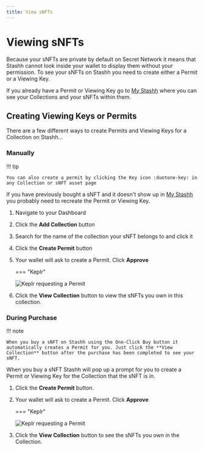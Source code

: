 ```yaml
---
title: View sNFTs
---
```


# Viewing sNFTs

Because your sNFTs are private by default on Secret Network it means that Stashh cannot look inside your wallet to display them without your permission. To see your sNFTs on Stashh you need to create either a Permit or a Viewing Key.

If you already have a Permit or Viewing Key go to [My Stashh](https://stashh.io/dashboard/my-stashh) where you can see your Collections and your sNFTs within them.

## Creating Viewing Keys or Permits

There are a few different ways to create Permits and Viewing Keys for a Collection on Stashh...

### Manually

!!! tip

    You can also create a permit by clicking the Key icon :duotone-key: in any Collection or sNFT asset page

If you have previously bought a sNFT and it doesn't show up in [My Stashh](https://stashh.io/dashboard/my-stashh) you probably need to recreate the Permit or Viewing Key.

1. Navigate to your Dashboard
2. Click the **Add Collection** button
3. Search for the name of the collection your sNFT belongs to and click it
4. Click the **Create Permit** button
5. Your wallet will ask to create a Permit. Click **Approve**

    === "Keplr"

    ![Keplr requesting a Permit](/images/keplr-query-permit.png#pop)

6. Click the **View Collection** button to view the sNFTs you own in this collection.

### During Purchase

!!! note

    When you buy a sNFT on Stashh using the One-Click Buy button it automatically creates a Permit for you. Just click the **View Collection** button after the purchase has been completed to see your sNFT.

When you buy a sNFT Stashh will pop up a prompt for you to create a Permit or Viewing Key for the Collection that the sNFT is in.

1. Click the **Create Permit** button.
2. Your wallet will ask to create a Permit. Click **Approve**

    === "Keplr"

    ![Keplr requesting a Permit](/images/keplr-query-permit.png#pop)

3. Click the **View Collection** button to see the sNFTs you own in the Collection.